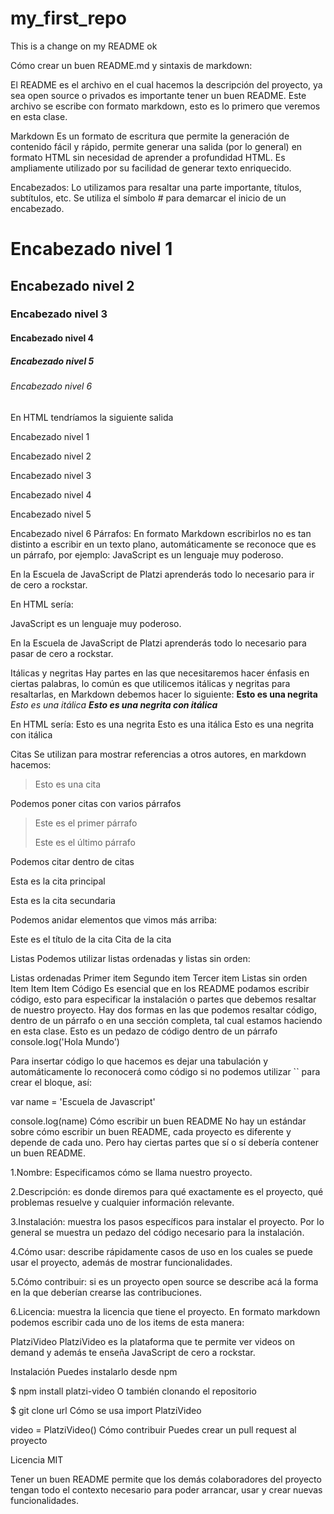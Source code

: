 # my_first_repo
This is a change on my README ok

Cómo crear un buen README.md y sintaxis de markdown:

El README es el archivo en el cual hacemos la descripción del proyecto, ya sea open source o privados es importante tener un buen README. Este archivo se escribe con formato markdown, esto es lo primero que veremos en esta clase.

Markdown
Es un formato de escritura que permite la generación de contenido fácil y rápido, permite generar una salida (por lo general) en formato HTML sin necesidad de aprender a profundidad HTML. Es ampliamente utilizado por su facilidad de generar texto enriquecido.

Encabezados:
Lo utilizamos para resaltar una parte importante, títulos, subtítulos, etc. Se utiliza el símbolo # para demarcar el inicio de un encabezado.
# Encabezado nivel 1
## Encabezado nivel 2
### Encabezado nivel 3
#### Encabezado nivel 4
##### Encabezado nivel 5
###### Encabezado nivel 6

En HTML tendríamos la siguiente salida

Encabezado nivel 1

Encabezado nivel 2

Encabezado nivel 3

Encabezado nivel 4

Encabezado nivel 5

Encabezado nivel 6
Párrafos:
En formato Markdown escribirlos no es tan distinto a escribir en un texto plano, automáticamente se reconoce que es un párrafo, por ejemplo:
JavaScript es un lenguaje muy poderoso.

En la Escuela de JavaScript de Platzi aprenderás todo lo necesario para ir
de cero a rockstar.

En HTML sería:

JavaScript es un lenguaje muy poderoso.


En la Escuela de JavaScript de Platzi aprenderás todo lo necesario para pasar de cero a rockstar.

Itálicas y negritas
Hay partes en las que necesitaremos hacer énfasis en ciertas palabras, lo común es que utilicemos itálicas y negritas para resaltarlas, en Markdown debemos hacer lo siguiente:
**Esto es una negrita**
*Esto es una itálica*
**_Esto es una negrita con itálica_**

En HTML sería:
Esto es una negrita
Esto es una itálica
Esto es una negrita con itálica

Citas
Se utilizan para mostrar referencias a otros autores, en markdown hacemos:
> Esto es una cita

Podemos poner citas con varios párrafos

> Este es el primer párrafo
>
> Este es el último párrafo

Podemos citar dentro de citas

Esta es la cita principal

Esta es la cita secundaria

Podemos anidar elementos que vimos más arriba:

Este es el título de la cita
Cita de la cita

Listas
Podemos utilizar listas ordenadas y listas sin orden:

Listas ordenadas
Primer item
Segundo item
Tercer item
Listas sin orden
Item
Item
Item
Código
Es esencial que en los README podamos escribir código, esto para especificar la instalación o partes que debemos resaltar de nuestro proyecto. Hay dos formas en las que podemos resaltar código, dentro de un párrafo o en una sección completa, tal cual estamos haciendo en esta clase.
Esto es un pedazo de código dentro de un párrafo console.log('Hola Mundo')

Para insertar código lo que hacemos es dejar una tabulación y automáticamente lo reconocerá como código si no podemos utilizar `` para crear el bloque, así:

var name = 'Escuela de Javascript'

console.log(name)
Cómo escribir un buen README
No hay un estándar sobre cómo escribir un buen README, cada proyecto es diferente y depende de cada uno. Pero hay ciertas partes que sí o sí debería contener un buen README.

1.Nombre: Especificamos cómo se llama nuestro proyecto.

2.Descripción: es donde diremos para qué exactamente es el proyecto, qué problemas resuelve y cualquier información relevante.

3.Instalación: muestra los pasos específicos para instalar el proyecto. Por lo general se muestra un pedazo del código necesario para la instalación.

4.Cómo usar: describe rápidamente casos de uso en los cuales se puede usar el proyecto, además de mostrar funcionalidades.

5.Cómo contribuir: si es un proyecto open source se describe acá la forma en la que deberían crearse las contribuciones.

6.Licencia: muestra la licencia que tiene el proyecto.
En formato markdown podemos escribir cada uno de los items de esta manera:

PlatziVideo
PlatziVideo es la plataforma que te permite ver videos on demand y además
te enseña JavaScript de cero a rockstar.

Instalación
Puedes instalarlo desde npm

$ npm install platzi-video
O también clonando el repositorio

$ git clone url
Cómo se usa
import PlatziVideo

video = PlatziVideo()
Cómo contribuir
Puedes crear un pull request al proyecto

Licencia
MIT

Tener un buen README permite que los demás colaboradores del proyecto tengan todo el contexto necesario para poder arrancar, usar y crear nuevas funcionalidades.